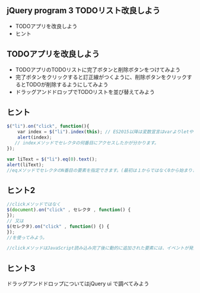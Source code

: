 ## jQuery program 3 TODOリスト改良しよう

- TODOアプリを改良しよう
- ヒント


## TODOアプリを改良しよう
- TODOアプリのTODOリストに完了ボタンと削除ボタンをつけてみよう
- 完了ボタンをクリックすると訂正線がつくように、削除ボタンをクリックするとTODOが削除するようにしてみよう
- ドラッグアンドドロップでTODOリストを並び替えてみよう

## ヒント
```js
$("li").on("click", function(){
    var index = $("li").index(this); // ES2015以降は変数宣言はvarよりletやconstを使うことが多いです
    alert(index);
   // indexメソッドでセレクタの何番目にアクセスしたかが分かります。
});

var liText = $("li").eq(0).text();
alert(liText);
//eqメソッドでセレクタのN番目の要素を指定できます。(最初は１からではなく0から始まります)
```

## ヒント2
```js
//clickメソッドではなく
$(document).on("click" , セレクタ , function() { 
});
// 又は
$(セレクタ).on("click" , function() {) {
});
//を使ってみよう。

//clickメソッドはJavaScript読み込み完了後に動的に追加された要素には、イベントが発火しないためです。
```

## ヒント3
ドラッグアンドドロップについてはjQuery ui で調べてみよう
